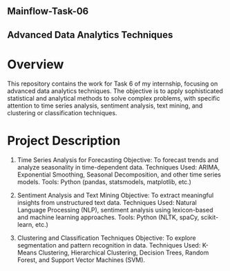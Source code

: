 ## Mainflow-Task-06
## Advanced Data Analytics Techniques
# Overview
This repository contains the work for Task 6 of my internship, focusing on advanced data analytics techniques. The objective is to apply sophisticated statistical and analytical methods to solve complex problems, with specific attention to time series analysis, sentiment analysis, text mining, and clustering or classification techniques.

# Project Description
1. Time Series Analysis for Forecasting
Objective: To forecast trends and analyze seasonality in time-dependent data. Techniques Used: ARIMA, Exponential Smoothing, Seasonal Decomposition, and other time series models. Tools: Python (pandas, statsmodels, matplotlib, etc.)

2. Sentiment Analysis and Text Mining
Objective: To extract meaningful insights from unstructured text data. Techniques Used: Natural Language Processing (NLP), sentiment analysis using lexicon-based and machine learning approaches. Tools: Python (NLTK, spaCy, scikit-learn, etc.)

3. Clustering and Classification Techniques
Objective: To explore segmentation and pattern recognition in data. Techniques Used: K-Means Clustering, Hierarchical Clustering, Decision Trees, Random Forest, and Support Vector Machines (SVM).
